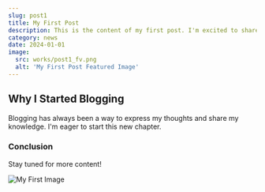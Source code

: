 ```yaml
---
slug: post1
title: My First Post
description: This is the content of my first post. I'm excited to share my journey with you!
category: news
date: 2024-01-01
image:
  src: works/post1_fv.png
  alt: 'My First Post Featured Image'
---
```


## Why I Started Blogging

Blogging has always been a way to express my thoughts and share my knowledge. I'm eager to start this new chapter.

### Conclusion

Stay tuned for more content!

![My First Image](@/assets/images/works/post4_fv.png)
